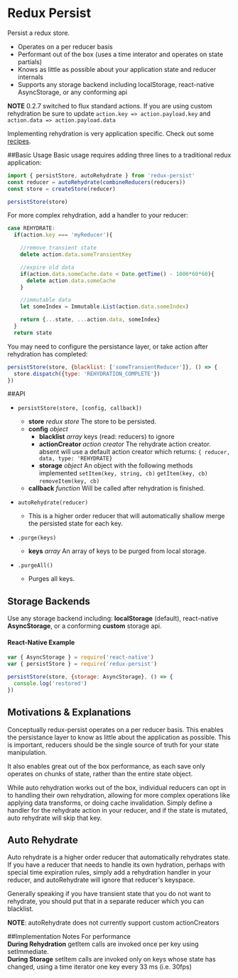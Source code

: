 # Redux Persist
Persist a redux store.

* Operates on a per reducer basis
* Performant out of the box (uses a time interator and operates on state partials)
* Knows as little as possible about your application state and reducer internals
* Supports any storage backend including localStorage, react-native AsyncStorage, or any conforming api

**NOTE** 0.2.7 switched to flux standard actions. If you are using custom rehydration be sure to update `action.key => action.payload.key` and `action.data => action.payload.data`

Implementing rehydration is very application specific. Check out some [recipes](https://github.com/rt2zz/redux-persist/blob/master/docs/recipes.md).

##Basic Usage
Basic usage requires adding three lines to a traditional redux application:
```js
import { persistStore, autoRehydrate } from 'redux-persist'
const reducer = autoRehydrate(combineReducers(reducers))
const store = createStore(reducer)

persistStore(store)
```
For more complex rehydration, add a handler to your reducer:
```js
case REHYDRATE:
  if(action.key === 'myReducer'){

    //remove transient state
    delete action.data.someTransientKey

    //expire old data
    if(action.data.someCache.date < Date.getTime() - 1000*60*60){
      delete action.data.someCache
    }

    //immutable data
    let someIndex = Immutable.List(action.data.someIndex)

    return {...state, ...action.data, someIndex}
  }
  return state
```
You may need to configure the persistance layer, or take action after rehydration has completed:
```js
persistStore(store, {blacklist: ['someTransientReducer']}, () => {
  store.dispatch({type: 'REHYDRATION_COMPLETE'})
})
```

##API
- `persistStore(store, [config, callback])`
  - **store** *redux store* The store to be persisted.
  - **config** *object*
    - **blacklist** *array* keys (read: reducers) to ignore
    - **actionCreator** *action creator* The rehydrate action creator. absent will use a default action creator which returns: `{ reducer, data, type: 'REHYDRATE}`
    - **storage** *object* An object with the following methods implemented `setItem(key, string, cb)` `getItem(key, cb)` `removeItem(key, cb)`
  - **callback** *function* Will be called after rehydration is finished.

- `autoRehydrate(reducer)`
  - This is a higher order reducer that will automatically shallow merge the persisted state for each key.

- `.purge(keys)`
  - **keys** *array* An array of keys to be purged from local storage.

- `.purgeAll()`
  -  Purges all keys.

## Storage Backends
Use any storage backend including: **localStorage** (default), react-native **AsyncStorage**, or a conforming **custom** storage api.

#### React-Native Example
```js
var { AsyncStorage } = require('react-native')
var { persistStore } = require('redux-persist')

persistStore(store, {storage: AsyncStorage}, () => {
  console.log('restored')
})
```

## Motivations & Explanations
Conceptually redux-persist operates on a per reducer basis. This enables the persistance layer to know as little about the application as possible. This is important, reducers should be the single source of truth for your state manipulation.

It also enables great out of the box performance, as each save only operates on chunks of state, rather than the entire state object.

While auto rehydration works out of the box, individual reducers can opt in to handling their own rehydration, allowing for more complex operations like applying data transforms, or doing cache invalidation. Simply define a handler for the rehydrate action in your reducer, and if the state is mutated, auto rehydrate will skip that key.

## Auto Rehydrate
Auto rehydrate is a higher order reducer that automatically rehydrates state. If you have a reducer that needs to handle its own hydration, perhaps with special time expiration rules, simply add a rehydration handler in your reducer, and autoRehydrate will ignore that reducer's keyspace.

Generally speaking if you have transient state that you do not want to rehydrate, you should put that in a separate reducer which you can blacklist.

**NOTE**: autoRehydrate does not currently support custom actionCreators

##Implementation Notes
For performance  
**During Rehydration** getItem calls are invoked once per key using setImmediate.  
**During Storage** setItem calls are invoked only on keys whose state has changed, using a time iterator one key every 33 ms (i.e. 30fps)  
